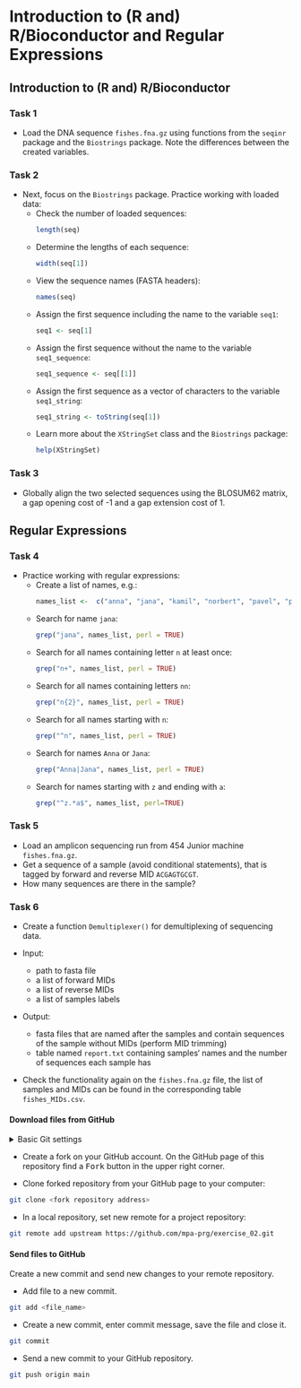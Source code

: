 # Introduction to (R and) R/Bioconductor and Regular Expressions

## Introduction to (R and) R/Bioconductor
### Task 1
 * Load the DNA sequence `fishes.fna.gz` using functions from the `seqinr` package and the `Biostrings` package. 
Note the differences between the created variables.

### Task 2
 * Next, focus on the `Biostrings` package. Practice working with loaded data:
   * Check the number of loaded sequences:
     ```R
     length(seq)
     ```
   * Determine the lengths of each sequence:
      ```R
      width(seq[1])
      ```
   * View the sequence names (FASTA headers):
      ```R
      names(seq)
      ````
   * Assign the first sequence including the name to the variable `seq1`:
      ```R
      seq1 <- seq[1]
      ```
   * Assign the first sequence without the name to the variable `seq1_sequence`:
      ```R
      seq1_sequence <- seq[[1]]
      ```
   * Assign the first sequence as a vector of characters to the variable `seq1_string`:
      ```R
      seq1_string <- toString(seq[1])
      ```
   * Learn more about the `XStringSet` class and the `Biostrings` package:
      ```R
      help(XStringSet)
      ```

### Task 3
 * Globally align the two selected sequences using the BLOSUM62 matrix, a gap opening cost of -1 and a gap extension cost of 1.

## Regular Expressions
### Task 4
 * Practice working with regular expressions:
   * Create a list of names, e.g.:
      ```R
      names_list <-  c("anna", "jana", "kamil", "norbert", "pavel", "petr", "stanislav", "zuzana")
      ```
   * Search for name `jana`:
      ```R
      grep("jana", names_list, perl = TRUE)
      ```
   * Search for all names containing letter `n` at least once:
      ```R
      grep("n+", names_list, perl = TRUE)
      ```
   * Search for all names containing letters `nn`:
      ```R
      grep("n{2}", names_list, perl = TRUE)
      ```
   * Search for all names starting with `n`:
      ```R
      grep("^n", names_list, perl = TRUE)
      ```
   * Search for names `Anna` or `Jana`:
      ```R
      grep("Anna|Jana", names_list, perl = TRUE)
      ```
   * Search for names starting with `z` and ending with `a`:
      ```R
      grep("^z.*a$", names_list, perl=TRUE)
      ```

### Task 5
 * Load an amplicon sequencing run from 454 Junior machine `fishes.fna.gz`.
 * Get a sequence of a sample (avoid conditional statements), that is tagged by forward and reverse MID `ACGAGTGCGT`. 
 * How many sequences are there in the sample?

### Task 6
 * Create a function `Demultiplexer()` for demultiplexing of sequencing data.

 * Input:
   * path to fasta file
   * a list of forward MIDs
   * a list of reverse MIDs
   * a list of samples labels

 * Output:
   * fasta files that are named after the samples and contain sequences of the sample without MIDs (perform MID trimming)
   * table named `report.txt` containing samples‘ names and  the number of sequences each sample has

 * Check the functionality again on the `fishes.fna.gz` file, the list of samples and MIDs can be found in the corresponding table `fishes_MIDs.csv`.


#### Download files from GitHub
<details>
<summary>Basic Git settings</summary>

> * Configure the Git editor
> ```bash
> git config --global core.editor notepad
> ```
> * Configure your name and email address
> ```bash
> git config --global user.name "Zuzana Nova"
> git config --global user.email z.nova@vut.cz
> ```
> * Check current settings
> ```bash
> git config --global --list
> ```
>
</details>

* Create a fork on your GitHub account. 
  On the GitHub page of this repository find a <kbd>Fork</kbd> button in the upper right corner.
  
* Clone forked repository from your GitHub page to your computer:
```bash
git clone <fork repository address>
```
* In a local repository, set new remote for a project repository:
```bash
git remote add upstream https://github.com/mpa-prg/exercise_02.git
```

#### Send files to GitHub
Create a new commit and send new changes to your remote repository.
* Add file to a new commit.
```bash
git add <file_name>
```
* Create a new commit, enter commit message, save the file and close it.
```bash
git commit
```
* Send a new commit to your GitHub repository.
```bash
git push origin main
```
